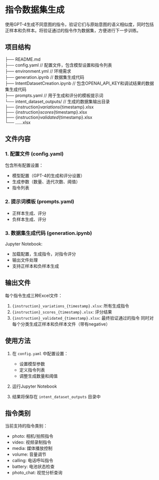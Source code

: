 # 指令数据集生成

使用GPT-4生成不同意图的指令，验证它们与原始意图的语义相似度，同时包括正样本和负样本。将验证通过的指令作为数据集，方便进行下一步训练。

## 项目结构

├── README.md</br>
├── config.yaml                                             // 配置文件，包含模型设置和指令列表</br>
├── environment.yml                                         // 环境需求</br>
├── generation.ipynb                                        // 数据集生成代码</br>
├── IntentDatasetCreation.ipynb                             // 包含OPENAI_API_KEY和调试结果的数据集生成代码</br>
├── prompts.yaml                                            // 用于生成和评分的模板提示词</br>
└── intent_dataset_outputs/                                 // 生成的数据集输出目录</br>
    ├── {instruction}_variations_{timestamp}.xlsx</br>
    ├── {instruction}_scores_{timestamp}.xlsx</br>
    ├── {instruction}_validated_{timestamp}.xlsx</br>
    └── ......xlsx</br>


## 文件内容

### 1. 配置文件 (config.yaml)
包含所有配置设置：
- 模型配置（GPT-4的生成和评分设置）
- 生成参数（数量、迭代次数、阈值）
- 指令列表

### 2. 提示词模板 (prompts.yaml)
- 正样本生成、评分
- 负样本生成、评分

### 3. 数据集生成代码 (generation.ipynb)
Jupyter Notebook:
- 加载配置，生成指令，对指令评分
- 输出文件处理
- 支持正样本和负样本生成


## 输出文件

每个指令生成三种Excel文件：
1. `{instruction}_variations_{timestamp}.xlsx`: 所有生成指令
2. `{instruction}_scores_{timestamp}.xlsx`: 评分结果
3. `{instruction}_validated_{timestamp}.xlsx`: 最终验证通过的指令
同时对每个分类生成正样本和负样本文件（带有negative）


## 使用方法

1. 在 `config.yaml` 中配置设置：
   - 设置模型参数
   - 定义指令列表
   - 调整生成数量和阈值

2. 运行Jupyter Notebook

3. 结果将保存在 `intent_dataset_outputs` 目录中


## 指令类别
当前支持的指令类别：
- photo: 相机/拍照指令
- video: 视频录制指令
- media: 媒体播放控制
- volume: 音量调节
- calling: 电话呼叫指令
- battery: 电池状态检查
- photo_chat: 视觉分析查询
